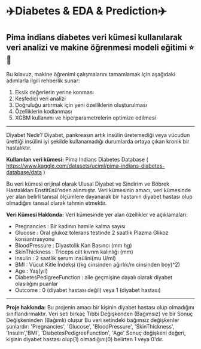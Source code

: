 # :airplane:Diabetes & EDA & Prediction:airplane: 
**Pima indians diabetes veri kümesi kullanılarak veri analizi ve makine öğrenmesi modeli eğitimi :star: :closed_book:**
---
Bu kılavuz, makine öğrenimi çalışmalarını tamamlamak için aşağıdaki adımlarla ilgili rehberlik sunar:

1. Eksik değerlerin yerine konması
2. Keşfedici veri analizi
3. Doğruluğu artırmak için yeni özelliklerin oluşturulması
4. Özelliklerin kodlanması
5. XGBM kullanımı ve hiperparametrelerin optimize edilmesi
---
Diyabet Nedir? Diyabet, pankreasın artık insülin üretemediği veya vücudun ürettiği insülini iyi şekilde kullanamadığı durumlarda ortaya çıkan kronik bir hastalıktır.

**Kullanılan veri kümesi:** Pima Indians Diabetes Database ( https://www.kaggle.com/datasets/uciml/pima-indians-diabetes-database/data )

Bu veri kümesi orijinal olarak Ulusal Diyabet ve Sindirim ve Böbrek Hastalıkları Enstitüsü'nden alınmıştır. Veri kümesinin amacı, veri kümesinde yer alan belirli tanısal ölçümlere dayanarak bir hastanın diyabet hastası olup olmadığını tanısal olarak tahmin etmektir.

**Veri Kümesi Hakkında:** Veri kümesinde yer alan özellikler ve açıklamaları:

- Pregnancies : Bir kadının hamile kalma sayısı
- Glucose : Oral glukoz tolerans testinde 2 saatlik Plazma Glikoz konsantrasyonu
- BloodPressure : Diyastolik Kan Basıncı (mm hg)
- SkinThickness : Triceps cilt kıvrım kalınlığı (mm)
- Insulin : 2 saatlik serum insülini(mu U/ml)
- BMI : Vücut Kitle İndeksi ((kg cinsinden ağırlık/m cinsinden boy)^2)
- Age : Yaş(yıl)
- DiabetesPedigreeFunction : aile geçmişine dayalı olarak diyabet olasılığını puanlar
- Outcome : 0 (diyabet hastası değil) veya 1 (diyabet hastası)
---
**Proje hakkında:** Bu projenin amacı bir kişinin diyabet hastası olup olmadığını sınıflandırmaktır. Veri seti birkaç Tıbbi Değişkenden (Bağımsız) ve bir Sonuç Değişkeninden (Bağımlı) oluşur Bu veri setindeki bağımsız değişkenler şunlardır: 'Pregnancies', 'Glucose', 'BloodPressure', 'SkinThickness', 'Insulin','BMI', 'DiabetesPedigreeFunction', 'Age' Sonuç değişkeni değeri, kişinin diyabet hastası olup(1) olmadığını(0) belirten 1 veya 0'dır.


